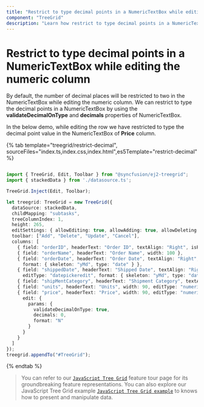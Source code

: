 ```yaml
---
title: "Restrict to type decimal points in a NumericTextBox while editing the numeric column"
component: "TreeGrid"
description: "Learn how restrict to type decimal points in a NumericTextBox while editing the numeric column."
---
```


# Restrict to type decimal points in a NumericTextBox while editing the numeric column

By default, the number of decimal places will be restricted to two in the NumericTextBox while editing the numeric column. We can restrict to type the decimal points in a NumericTextBox by using the **validateDecimalOnType** and **decimals** properties of NumericTextBox.

In the below demo, while editing the row we have restricted to type the decimal point value in the NumericTextBox of **Price** column.

{% tab template="treegrid/restrict-decimal", sourceFiles="index.ts,index.css,index.html",es5Template="restrict-decimal" %}

```typescript

import { TreeGrid, Edit, Toolbar } from "@syncfusion/ej2-treegrid";
import { stackedData } from './datasource.ts';

TreeGrid.Inject(Edit, Toolbar);

let treegrid: TreeGrid = new TreeGrid({
  dataSource: stackedData,
  childMapping: "subtasks",
  treeColumnIndex: 1,
  height: 265,
  editSettings: { allowEditing: true, allowAdding: true, allowDeleting: true },
  toolbar: ["Add", "Delete", "Update", "Cancel"],
  columns: [
    { field: "orderID", headerText: "Order ID", textAlign: "Right", isPrimaryKey: true, width: 70 },
    { field: "orderName", headerText: "Order Name", width: 100 },
    { field: "orderDate", headerText: "Order Date", textAlign: "Right", width: 100, editType: "datepickeredit",
      format: { skeleton: "yMd", type: "date" } },
    { field: "shippedDate", headerText: "Shipped Date", textAlign: "Right", width: 100,
      editType: "datepickeredit", format: { skeleton: "yMd", type: "date" } },
    { field: "shipMentCategory", headerText: "Shipment Category", textAlign: "Right", width: 100 },
    { field: "units", headerText: "Units", width: 90, editType: "numericedit" },
    { field: "price", headerText: "Price", width: 90, editType: "numericedit",
      edit: {
        params: {
          validateDecimalOnType: true,
          decimals: 0,
          format: "N"
        }
      }
    }
  ]
});
treegrid.appendTo("#TreeGrid");

```

{% endtab %}

> You can refer to our [`JavaScript Tree Grid`](https://www.syncfusion.com/javascript-ui-controls/js-tree-grid) feature tour page for its groundbreaking feature representations. You can also explore our JavaScript Tree Grid example [`JavaScript Tree Grid example`](https://ej2.syncfusion.com/demos/#/material/tree-grid/treegrid-overview.html) to knows how to present and manipulate data.